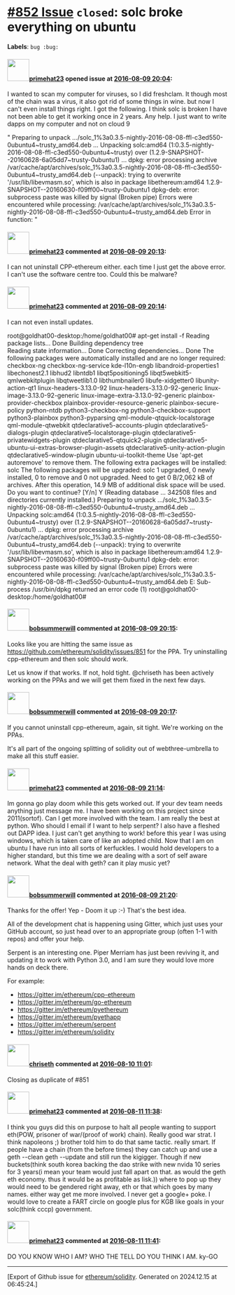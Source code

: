 # [\#852 Issue](https://github.com/ethereum/solidity/issues/852) `closed`: solc broke everything on ubuntu 
**Labels**: `bug :bug:`


#### <img src="https://avatars.githubusercontent.com/u/12415643?u=97f1217d5f90c9d9ee58fb6056978401567cf42a&v=4" width="50">[primehat23](https://github.com/primehat23) opened issue at [2016-08-09 20:04](https://github.com/ethereum/solidity/issues/852):

I wanted to scan my computer for viruses, so I did freshclam. It though most of the chain was a virus, it also got rid of some things in wine. but now I can't even install things right. 
I got the following. I think solc is broken I have not been able to get it working once in 2 years. Any help. I just want to write dapps on my computer and not on cloud 9

"
Preparing to unpack .../solc_1%3a0.3.5-nightly-2016-08-08-ffl-c3ed550-0ubuntu4~trusty_amd64.deb ...
Unpacking solc:amd64 (1:0.3.5-nightly-2016-08-08-ffl-c3ed550-0ubuntu4~trusty) over (1.2.9-SNAPSHOT--20160628-6a05dd7~trusty-0ubuntu1) ...
dpkg: error processing archive /var/cache/apt/archives/solc_1%3a0.3.5-nightly-2016-08-08-ffl-c3ed550-0ubuntu4~trusty_amd64.deb (--unpack):
 trying to overwrite '/usr/lib/libevmasm.so', which is also in package libethereum:amd64 1.2.9-SNAPSHOT--20160630-f09ff00~trusty-0ubuntu1
dpkg-deb: error: subprocess paste was killed by signal (Broken pipe)
Errors were encountered while processing:
 /var/cache/apt/archives/solc_1%3a0.3.5-nightly-2016-08-08-ffl-c3ed550-0ubuntu4~trusty_amd64.deb
Error in function: 
"


#### <img src="https://avatars.githubusercontent.com/u/12415643?u=97f1217d5f90c9d9ee58fb6056978401567cf42a&v=4" width="50">[primehat23](https://github.com/primehat23) commented at [2016-08-09 20:13](https://github.com/ethereum/solidity/issues/852#issuecomment-238676288):

I can not uninstall CPP-ethereum either. each time I just get the above error. 
I can't use the software centre too.  Could this be malware?

#### <img src="https://avatars.githubusercontent.com/u/12415643?u=97f1217d5f90c9d9ee58fb6056978401567cf42a&v=4" width="50">[primehat23](https://github.com/primehat23) commented at [2016-08-09 20:14](https://github.com/ethereum/solidity/issues/852#issuecomment-238676622):

I can not even install updates.

root@goldhat00-desktop:/home/goldhat00#  apt-get install -f
Reading package lists... Done
Building dependency tree  
Reading state information... Done
Correcting dependencies... Done
The following packages were automatically installed and are no longer required:
  checkbox-ng checkbox-ng-service kde-l10n-engb libandroid-properties1
  libechonest2.1 libhud2 libntdb1 libqt5positioning5
  libqt5webkit5-qmlwebkitplugin libqtweetlib1.0 libthumbnailer0
  libufe-xidgetter0 libunity-action-qt1 linux-headers-3.13.0-92
  linux-headers-3.13.0-92-generic linux-image-3.13.0-92-generic
  linux-image-extra-3.13.0-92-generic plainbox-provider-checkbox
  plainbox-provider-resource-generic plainbox-secure-policy python-ntdb
  python3-checkbox-ng python3-checkbox-support python3-plainbox
  python3-pyparsing qml-module-qtquick-localstorage qml-module-qtwebkit
  qtdeclarative5-accounts-plugin qtdeclarative5-dialogs-plugin
  qtdeclarative5-localstorage-plugin qtdeclarative5-privatewidgets-plugin
  qtdeclarative5-qtquick2-plugin
  qtdeclarative5-ubuntu-ui-extras-browser-plugin-assets
  qtdeclarative5-unity-action-plugin qtdeclarative5-window-plugin
  ubuntu-ui-toolkit-theme
Use 'apt-get autoremove' to remove them.
The following extra packages will be installed:
  solc
The following packages will be upgraded:
  solc
1 upgraded, 0 newly installed, 0 to remove and 0 not upgraded.
Need to get 0 B/2,062 kB of archives.
After this operation, 14.9 MB of additional disk space will be used.
Do you want to continue? [Y/n] Y
(Reading database ... 342508 files and directories currently installed.)
Preparing to unpack .../solc_1%3a0.3.5-nightly-2016-08-08-ffl-c3ed550-0ubuntu4~trusty_amd64.deb ...
Unpacking solc:amd64 (1:0.3.5-nightly-2016-08-08-ffl-c3ed550-0ubuntu4~trusty) over (1.2.9-SNAPSHOT--20160628-6a05dd7~trusty-0ubuntu1) ...
dpkg: error processing archive /var/cache/apt/archives/solc_1%3a0.3.5-nightly-2016-08-08-ffl-c3ed550-0ubuntu4~trusty_amd64.deb (--unpack):
 trying to overwrite '/usr/lib/libevmasm.so', which is also in package libethereum:amd64 1.2.9-SNAPSHOT--20160630-f09ff00~trusty-0ubuntu1
dpkg-deb: error: subprocess paste was killed by signal (Broken pipe)
Errors were encountered while processing:
 /var/cache/apt/archives/solc_1%3a0.3.5-nightly-2016-08-08-ffl-c3ed550-0ubuntu4~trusty_amd64.deb
E: Sub-process /usr/bin/dpkg returned an error code (1)
root@goldhat00-desktop:/home/goldhat00#

#### <img src="https://avatars.githubusercontent.com/u/3788156?u=f379551fa667ddb096e1ea2ef248d16e7461b1c3&v=4" width="50">[bobsummerwill](https://github.com/bobsummerwill) commented at [2016-08-09 20:15](https://github.com/ethereum/solidity/issues/852#issuecomment-238676862):

Looks like you are hitting the same issue as https://github.com/ethereum/solidity/issues/851 for the PPA.   Try uninstalling cpp-ethereum and then solc should work.

Let us know if that works.    If not, hold tight.   @chriseth has been actively working on the PPAs and we will get them fixed in the next few days.

#### <img src="https://avatars.githubusercontent.com/u/3788156?u=f379551fa667ddb096e1ea2ef248d16e7461b1c3&v=4" width="50">[bobsummerwill](https://github.com/bobsummerwill) commented at [2016-08-09 20:17](https://github.com/ethereum/solidity/issues/852#issuecomment-238677276):

If you cannot uninstall cpp-ethereum, again, sit tight.    We're working on the PPAs.

It's all part of the ongoing splitting of solidity out of webthree-umbrella to make all this stuff easier.

#### <img src="https://avatars.githubusercontent.com/u/12415643?u=97f1217d5f90c9d9ee58fb6056978401567cf42a&v=4" width="50">[primehat23](https://github.com/primehat23) commented at [2016-08-09 21:14](https://github.com/ethereum/solidity/issues/852#issuecomment-238693844):

Im gonna go play doom while this gets worked out. If your dev team needs anything just message me. I have been working on this project since 2011(sortof). Can I get more involved with the team. I am really the best at python. Who should I email if I want to help serpent? I also have a fleshed out DAPP idea. I just can't get anything to work! before this year I was using windows, which is taken care of like an adopted child. Now that I am on ubuntu I have run into all sorts of kerfuckles. I would hold developers to a higher standard, but this time we are dealing with a sort of self aware network. What the deal with geth? can it play music yet?

#### <img src="https://avatars.githubusercontent.com/u/3788156?u=f379551fa667ddb096e1ea2ef248d16e7461b1c3&v=4" width="50">[bobsummerwill](https://github.com/bobsummerwill) commented at [2016-08-09 21:20](https://github.com/ethereum/solidity/issues/852#issuecomment-238695405):

Thanks for the offer!    Yep - Doom it up :-)   That's the best idea.

All of the development chat is happening using Gitter, which just uses your GitHub account, so just head over to an appropriate group (often 1-1 with repos) and offer your help.

Serpent is an interesting one.   Piper Merriam has just been reviving it, and updating it to work with Python 3.0, and I am sure they would love more hands on deck there.

For example:
- https://gitter.im/ethereum/cpp-ethereum
- https://gitter.im/ethereum/go-ethereum
- https://gitter.im/ethereum/pyethereum
- https://gitter.im/ethereum/pyethapp
- https://gitter.im/ethereum/serpent
- https://gitter.im/ethereum/solidity

#### <img src="https://avatars.githubusercontent.com/u/9073706?v=4" width="50">[chriseth](https://github.com/chriseth) commented at [2016-08-10 11:01](https://github.com/ethereum/solidity/issues/852#issuecomment-238834625):

Closing as duplicate of #851

#### <img src="https://avatars.githubusercontent.com/u/12415643?u=97f1217d5f90c9d9ee58fb6056978401567cf42a&v=4" width="50">[primehat23](https://github.com/primehat23) commented at [2016-08-11 11:38](https://github.com/ethereum/solidity/issues/852#issuecomment-239137287):

I think you guys did this on purpose to halt all people wanting to support eth(POW, prisoner of war/(proof of work) chain). Really good war strat. I think napoleons ;) brother told him to do that same tactic.  really smart. If people have a chain (from the before times) they can catch up and use a geth --clean geth --update and still run the kigigger. Though if new buckets(think south korea backing the dao strike with new nvida 10 series for 3 years(i mean your team would just fall apart on that. as would the geth eth economy. thus it would be as profitable as lisk.)) where to pop up they would need to be gendered right away, eth or that which goes by many names. either way get me more involved. I never get a google+ poke. I would love to create a FART circle on google plus for KGB like goals in your solc(think cccp) government.

#### <img src="https://avatars.githubusercontent.com/u/12415643?u=97f1217d5f90c9d9ee58fb6056978401567cf42a&v=4" width="50">[primehat23](https://github.com/primehat23) commented at [2016-08-11 11:41](https://github.com/ethereum/solidity/issues/852#issuecomment-239137931):

DO YOU KNOW WHO I AM?
WHO THE TELL DO YOU THINK I AM.
ky-GO


-------------------------------------------------------------------------------



[Export of Github issue for [ethereum/solidity](https://github.com/ethereum/solidity). Generated on 2024.12.15 at 06:45:24.]
